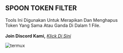 ## SPOON TOKEN FILTER

<a>Tools Ini Digunakan Untuk Merapikan Dan Menghapus</a><br />
<a>Token Yang Sama Atau Ganda Di Dalam 1 File.</a><br /><br />
**Join Discord Kami,** [_Klick Di Sini_](https://discord.gg/7DjAZ8j)

![termux](https://cdn.glitch.com/cb225313-ce93-4c4c-b4fe-fb0c9ed431b1%2FIMG_20200429_023641.jpg?v=1588102702702)



